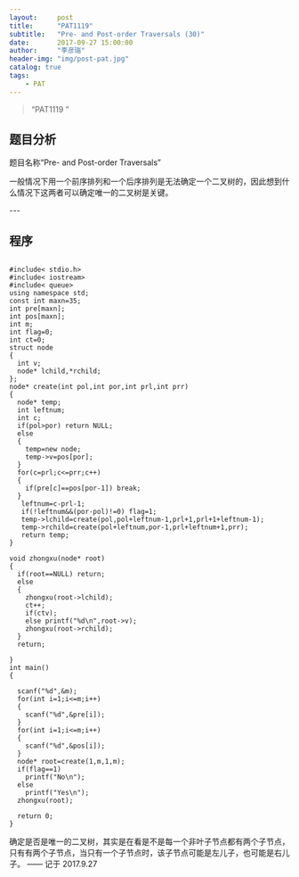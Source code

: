 ```yaml
---
layout:     post
title:      "PAT1119"
subtitle:   "Pre- and Post-order Traversals (30)"
date:       2017-09-27 15:00:00
author:     "李彦瑞"
header-img: "img/post-pat.jpg"
catalog: true
tags:
    - PAT
---
```


> “PAT1119 ”


## 题目分析
题目名称“Pre- and Post-order Traversals”<br/>

一般情况下用一个前序排列和一个后序排列是无法确定一个二叉树的，因此想到什么情况下这两者可以确定唯一的二叉树是关键。
<p id = "build"></p>
---

## 程序

<pre><code>
#include< stdio.h>
#include< iostream>
#include< queue>
using namespace std;
const int maxn=35;
int pre[maxn];
int pos[maxn];
int m;
int flag=0;
int ct=0;
struct node
{
  int v;
  node* lchild,*rchild;
};
node* create(int pol,int por,int prl,int prr)
{
  node* temp;
  int leftnum;
  int c;
  if(pol>por) return NULL;
  else
  {
    temp=new node;
    temp->v=pos[por];
  }
  for(c=prl;c<=prr;c++)
  {
    if(pre[c]==pos[por-1]) break;
  }
   leftnum=c-prl-1;
   if(!leftnum&&(por-pol)!=0) flag=1;
   temp->lchild=create(pol,pol+leftnum-1,prl+1,prl+1+leftnum-1);
   temp->rchild=create(pol+leftnum,por-1,prl+leftnum+1,prr);
   return temp;
}

void zhongxu(node* root)
{
  if(root==NULL) return;
  else
  {
    zhongxu(root->lchild);
    ct++;
    if(ct<m)
    printf("%d ",root->v);
    else printf("%d\n",root->v);
    zhongxu(root->rchild);
  }
  return;
  
}
int main()
{

  scanf("%d",&m);
  for(int i=1;i<=m;i++)
  {
    scanf("%d",&pre[i]);
  }
  for(int i=1;i<=m;i++)
  {
    scanf("%d",&pos[i]);
  }
  node* root=create(1,m,1,m);
  if(flag==1)
    printf("No\n");
  else
    printf("Yes\n");
  zhongxu(root);

  return 0;
}
</code></pre>


确定是否是唯一的二叉树，其实是在看是不是每一个非叶子节点都有两个子节点，只有有两个子节点，当只有一个子节点时，该子节点可能是左儿子，也可能是右儿子。
——  记于 2017.9.27


